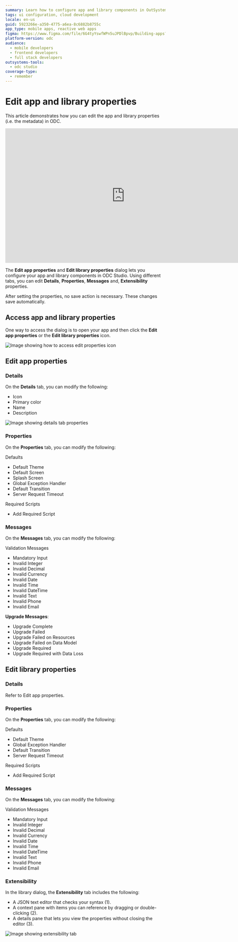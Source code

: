 ```yaml
---
summary: Learn how to configure app and library components in OutSystems Developer Cloud (ODC) using the Edit properties dialog in ODC Studio.
tags: ui configuration, cloud development
locale: en-us
guid: 5923266e-a350-4775-a6ea-8c6882b8755c
app_type: mobile apps, reactive web apps
figma: https://www.figma.com/file/6G4tyYswfWPn5uJPDlBpvp/Building-apps?type=design&node-id=4751%3A743&mode=design&t=lk9vABF8xFbGr0cY-1
platform-version: odc
audience:
  - mobile developers
  - frontend developers
  - full stack developers
outsystems-tools:
  - odc studio
coverage-type:
  - remember
---
```


# Edit app and library properties

This article demonstrates how you can edit the app and library properties (i.e. the  metadata) in ODC.
<iframe src="https://player.vimeo.com/video/1069574566" width="750" height="422" frameborder="0" allow="autoplay; fullscreen" allowfullscreen="">How to edit the app and library properties - Metadata</iframe>

The **Edit app properties** and **Edit library properties** dialog lets you configure your app and library components in ODC Studio. Using different tabs, you can edit **Details**, **Properties**, **Messages** and, **Extensibility** properties.

<div class="info" markdown="1">

After setting the properties, no save action is necessary. These changes save automatically.

</div>

## Access app and library properties

One way to access the dialog is to open your app and then click the **Edit app properties** or the **Edit library properties** icon.

![Image showing how to access edit properties icon](images/edit-app-icon-odcs.png "Access edit app properties icon")

## Edit app properties

### Details

On the **Details** tab, you can modify the following:

* Icon
* Primary color
* Name
* Description

![Image showing details tab properties](images/details-tab-odcs.png "Details tab properties")

### Properties

On the **Properties** tab, you can modify the following:

Defaults

* Default Theme
* Default Screen
* Splash Screen
* Global Exception Handler
* Default Transition
* Server Request Timeout

Required Scripts

* Add Required Script

### Messages

On the **Messages** tab, you can modify the following:

Validation Messages

* Mandatory Input
* Invalid Integer
* Invalid Decimal
* Invalid Currency
* Invalid Date
* Invalid Time
* Invalid DateTime
* Invalid Text
* Invalid Phone
* Invalid Email

**Upgrade Messages**:

* Upgrade Complete
* Upgrade Failed
* Upgrade Failed on Resources
* Upgrade Failed on Data Model
* Upgrade Required
* Upgrade Required with Data Loss

## Edit library properties

### Details

Refer to Edit app properties.

### Properties

On the **Properties** tab, you can modify the following:

Defaults

* Default Theme
* Global Exception Handler
* Default Transition
* Server Request Timeout

Required Scripts

* Add Required Script

### Messages

On the **Messages** tab, you can modify the following:

Validation Messages

* Mandatory Input
* Invalid Integer
* Invalid Decimal
* Invalid Currency
* Invalid Date
* Invalid Time
* Invalid DateTime
* Invalid Text
* Invalid Phone
* Invalid Email

### Extensibility

In the library dialog, the **Extensibility** tab includes the following:

* A JSON text editor that checks your syntax (1).
* A context pane with items you can reference by dragging or double-clicking (2).
* A details pane that lets you view the properties without closing the editor (3).

![Image showing extensibility tab](images/extensibility-tab-odcs.png "Extensibility in library dialog")
